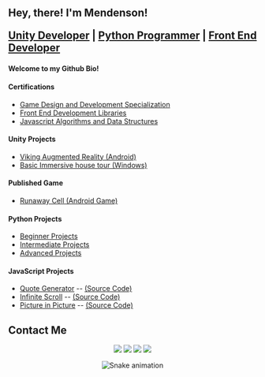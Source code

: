 ## Hey, there! I'm Mendenson! <p> [Unity Developer]() | [Python Programmer]() | [Front End Developer]()
  
#### Welcome to my Github Bio!
#### Certifications
- [Game Design and Development Specialization](https://www.coursera.org/account/accomplishments/specialization/certificate/B8H2HMXEB8D5)
- [Front End Development Libraries](https://www.freecodecamp.org/certification/fcc41f0d321-7d4c-4d0c-91a6-9ca540b62b85/front-end-development-libraries)
- [Javascript Algorithms and Data Structures](https://www.freecodecamp.org/certification/fcc41f0d321-7d4c-4d0c-91a6-9ca540b62b85/javascript-algorithms-and-data-structures)
#### Unity Projects
  - [Viking Augmented Reality (Android)](https://github.com/mendenson/AR_Viking)
  - [Basic Immersive house tour (Windows)]()
#### Published Game
 - [Runaway Cell (Android Game)](https://play.google.com/store/apps/details?id=com.IcedMindGameStudio.RunawayCellOfficial) 
#### Python Projects
  - [Beginner Projects](https://github.com/mendenson/Pyhton-Begginer_Projects)
  - [Intermediate Projects](https://github.com/mendenson/Python-Intermediate_Projects/tree/main)
  - [Advanced Projects]()
#### JavaScript Projects
  - [Quote Generator](https://mendenson.github.io/quote-generator-JS/)
  -- [(Source Code)](https://github.com/mendenson/quote-generator-JS)
  - [Infinite Scroll](https://mendenson.github.io/Infinity-scroll-JS/)
  -- [(Source Code)](https://github.com/mendenson/Infinity-scroll-JS)
  - [Picture in Picture](https://mendenson.github.io/picture-in-picture-JS/)
  -- [(Source Code)](https://github.com/mendenson/picture-in-picture-JS)
## Contact Me
<div align="center"> 
  
  <a href="https://instagram.com/mendenson" target="_blank"><img src="https://img.shields.io/badge/-Instagram-%23E4405F?style=for-the-badge&logo=instagram&logoColor=white" target="_blank"></a>
 <a href="https://discordapp.com/users/518754967989911553/" target="_blank"><img src="https://img.shields.io/badge/Discord-7289DA?style=for-the-badge&logo=discord&logoColor=white" target="_blank"></a> 
  <a href = "mailto:mendenson@gmail.com"><img src="https://img.shields.io/badge/-Gmail-%23333?style=for-the-badge&logo=gmail&logoColor=white" target="_blank"></a>
  <a href="https://www.linkedin.com/in/mendenson/" target="_blank"><img src="https://img.shields.io/badge/-LinkedIn-%230077B5?style=for-the-badge&logo=linkedin&logoColor=white" target="_blank"></a> 
 
  ![Snake animation](https://github.com/mendenson/mendenson/blob/output/github-contribution-grid-snake.svg)
 
</div>
